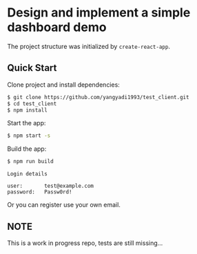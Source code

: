 # Design and implement a simple dashboard demo
The project structure was initialized by `create-react-app`.

## Quick Start

Clone project and install dependencies:
```bash
$ git clone https://github.com/yangyadi1993/test_client.git
$ cd test_client
$ npm install
```

Start the app:
```bash
$ npm start -s
```

Build the app:
```bash
$ npm run build
```

```
Login details

user:       test@example.com
password:   Passw0rd!
```

Or you can register use your own email.

## NOTE
This is a work in progress repo, tests are still missing...

